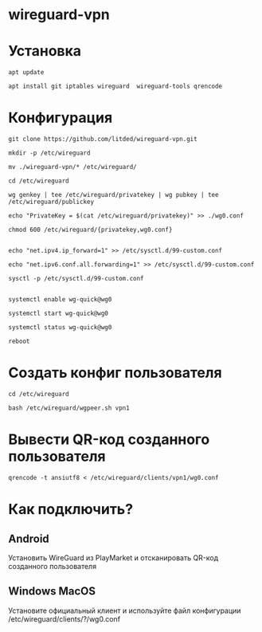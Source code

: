 # wireguard-vpn


# Установка
```
apt update

apt install git iptables wireguard  wireguard-tools qrencode
```

# Конфигурация
```
git clone https://github.com/litded/wireguard-vpn.git

mkdir -p /etc/wireguard

mv ./wireguard-vpn/* /etc/wireguard/

cd /etc/wireguard

wg genkey | tee /etc/wireguard/privatekey | wg pubkey | tee /etc/wireguard/publickey

echo "PrivateKey = $(cat /etc/wireguard/privatekey)" >> ./wg0.conf

chmod 600 /etc/wireguard/{privatekey,wg0.conf}


echo "net.ipv4.ip_forward=1" >> /etc/sysctl.d/99-custom.conf

echo "net.ipv6.conf.all.forwarding=1" >> /etc/sysctl.d/99-custom.conf

sysctl -p /etc/sysctl.d/99-custom.conf


systemctl enable wg-quick@wg0

systemctl start wg-quick@wg0

systemctl status wg-quick@wg0

reboot
```

# Создать конфиг пользователя
```
cd /etc/wireguard

bash /etc/wireguard/wgpeer.sh vpn1
```

# Вывести QR-код созданного пользователя
```
qrencode -t ansiutf8 < /etc/wireguard/clients/vpn1/wg0.conf
```

# Как подключить?
## Android
Установить WireGuard из PlayMarket и отсканировать QR-код созданного пользователя
## Windows MacOS
Установите официальный клиент и используйте файл конфигурации /etc/wireguard/clients/?/wg0.conf
